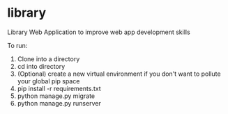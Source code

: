 # library
Library Web Application to improve web app development skills

To run:

1. Clone into a directory
2. cd into directory
3. (Optional) create a new virtual environment if you don't want to pollute your global pip space
4. pip install -r requirements.txt
5. python manage.py migrate
6. python manage.py runserver


